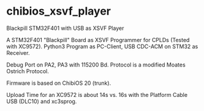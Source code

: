 # chibios_xsvf_player
Blackpill STM32F401 with USB as XSVF Player

A STM32F401 "Blackpill" Board as XSVF Programmer for CPLDs (Tested with XC9572).
Python3 Program as PC-Client, USB CDC-ACM on STM32 as Receiver. 

Debug Port on PA2, PA3 with 115200 Bd.
Protocol is a modified Moates Ostrich Protocol.

Firmware is based on ChibiOS 20 (trunk).

Upload Time for an XC9572 is about 14s vs. 16s with the Platform Cable USB (DLC10) and xc3sprog.